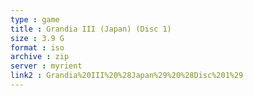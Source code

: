 ```yaml
---
type : game
title : Grandia III (Japan) (Disc 1)
size : 3.9 G
format : iso
archive : zip
server : myrient
link2 : Grandia%20III%20%28Japan%29%20%28Disc%201%29
---
```

